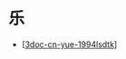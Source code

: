 # 乐

- [[3doc-cn-yue-1994lsdtk]]

[//begin]: # "Autogenerated link references for markdown compatibility"
[3doc-cn-yue-1994lsdtk]: 3doc-cn-yue-1994lsdtk.md "历史的天空"
[//end]: # "Autogenerated link references"